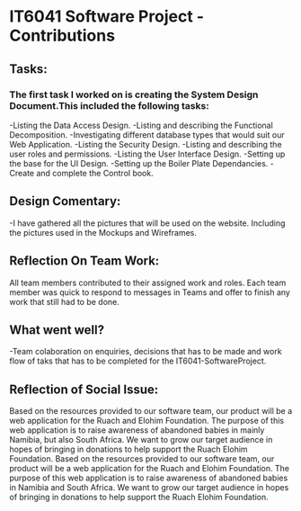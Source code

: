 # IT6041 Software Project - Contributions

## Tasks:

### The first task I worked on is creating the System Design Document.This included the following tasks:

-Listing the Data Access Design.
-Listing and describing the Functional Decomposition.
-Investigating different database types that would suit our Web Application.
-Listing the Security Design.
-Listing and describing the user roles and permissions.
-Listing the User Interface Design.
-Setting up the base for the UI Design.
-Setting up the Boiler Plate Dependancies.
-Create and complete the Control book. 



## Design Comentary:

-I have gathered all the pictures that will be used on the website. Including the pictures used in the Mockups and Wireframes. 


## Reflection On Team Work:

All team members contributed to their assigned work and roles.
Each team member was quick to respond to messages in Teams and offer to finish any work that still had to be done. 

## What went well?

-Team colaboration on enquiries, decisions that has to be made and work flow of taks that has to be completed for the IT6041-SoftwareProject.


## Reflection of Social Issue:

Based on the resources provided to our software team, our product will be a web application for the Ruach and Elohim Foundation. 
The purpose of this web application is to raise awareness of abandoned babies in mainly Namibia, but also South Africa. 
We want to grow our target audience in hopes of bringing in donations to help support the Ruach Elohim Foundation. 
Based on the resources provided to our software team, our product will be a web application for the Ruach and Elohim Foundation. 
The purpose of this web application is to raise awareness of abandoned babies in Namibia and South Africa. 
We want to grow our target audience in hopes of bringing in donations to help support the Ruach Elohim Foundation. 








